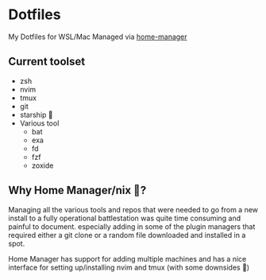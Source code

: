# Dotfiles
My Dotfiles for WSL/Mac Managed via [home-manager](https://github.com/nix-community/home-manager)

## Current toolset
* zsh
* nvim
* tmux
* git
* starship 🚀
* Various tool
    * bat
    * exa
    * fd
    * fzf
    * zoxide


## Why Home Manager/nix 🤔?
Managing all the various tools and repos that were needed to go from a new install to a fully operational battlestation was quite time consuming and painful to document. especially adding in some of the plugin managers that required either a git clone or a random file downloaded and installed in a spot. 

Home Manager has support for adding multiple machines and has a nice interface for setting up/installing nvim and tmux (with some downsides 🙁)
